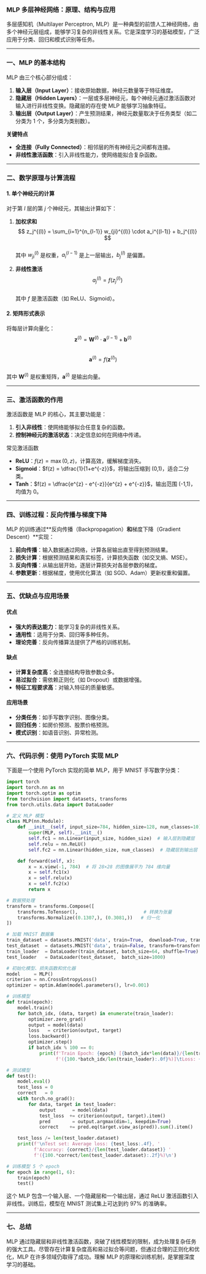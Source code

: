 
### MLP 多层神经网络：原理、结构与应用

多层感知机（Multilayer Perceptron, MLP）是一种典型的前馈人工神经网络，由多个神经元层组成，能够学习复杂的非线性关系。它是深度学习的基础模型，广泛应用于分类、回归和模式识别等任务。

---

### 一、MLP 的基本结构

MLP 由三个核心部分组成：

1. **输入层（Input Layer）**：接收原始数据，神经元数量等于特征维度。  
2. **隐藏层（Hidden Layers）**：一层或多层神经元，每个神经元通过激活函数对输入进行非线性变换。隐藏层的存在使 MLP 能够学习抽象特征。  
3. **输出层（Output Layer）**：产生预测结果，神经元数量取决于任务类型（如二分类为 1 个，多分类为类别数）。

**关键特点**  
- **全连接（Fully Connected）**：相邻层的所有神经元之间都有连接。  
- **非线性激活函数**：引入非线性能力，使网络能拟合复杂函数。

---

### 二、数学原理与计算流程

#### 1. 单个神经元的计算
对于第 $l$ 层的第 $j$ 个神经元，其输出计算如下：

1. **加权求和**  
   $$ z_j^{(l)} = \sum_{i=1}^{n_{l-1}} w_{ji}^{(l)} \cdot a_i^{(l-1)} + b_j^{(l)} $$  
   其中 $w_{ji}^{(l)}$ 是权重，$a_i^{(l-1)}$ 是上一层输出，$b_j^{(l)}$ 是偏置。

2. **非线性激活**  
   $$ a_j^{(l)} = f(z_j^{(l)}) $$  
   其中 $f$ 是激活函数（如 ReLU、Sigmoid）。

#### 2. 矩阵形式表示
将每层计算向量化：  
$$
\mathbf{z}^{(l)} = \mathbf{W}^{(l)} \cdot \mathbf{a}^{(l-1)} + \mathbf{b}^{(l)}
$$  
$$
\mathbf{a}^{(l)} = f(\mathbf{z}^{(l)})
$$  
其中 $\mathbf{W}^{(l)}$ 是权重矩阵，$\mathbf{a}^{(l)}$ 是输出向量。

---

### 三、激活函数的作用

激活函数是 MLP 的核心，其主要功能是：

1. **引入非线性**：使网络能够拟合任意复杂的函数。  
2. **控制神经元的激活状态**：决定信息如何在网络中传递。

常见激活函数  
- **ReLU**：$f(z) = \max(0, z)$，计算高效，缓解梯度消失。  
- **Sigmoid**：$f(z) = \dfrac{1}{1+e^{-z}}$，将输出压缩到 (0,1)，适合二分类。  
- **Tanh**：$f(z) = \dfrac{e^{z} - e^{-z}}{e^{z} + e^{-z}}$，输出范围 (-1,1)，均值为 0。

---

### 四、训练过程：反向传播与梯度下降

MLP 的训练通过**反向传播（Backpropagation）**和**梯度下降（Gradient Descent）**实现：

1. **前向传播**：输入数据通过网络，计算各层输出直至得到预测结果。  
2. **损失计算**：根据预测结果和真实标签，计算损失函数（如交叉熵、MSE）。  
3. **反向传播**：从输出层开始，逐层计算损失对各层参数的梯度。  
4. **参数更新**：根据梯度，使用优化算法（如 SGD、Adam）更新权重和偏置。

---

### 五、优缺点与应用场景

#### 优点
- **强大的表达能力**：能学习复杂的非线性关系。  
- **通用性**：适用于分类、回归等多种任务。  
- **理论完善**：反向传播算法提供了严格的训练机制。

#### 缺点
- **计算复杂度高**：全连接结构导致参数众多。  
- **易过拟合**：需依赖正则化（如 Dropout）或数据增强。  
- **特征工程要求高**：对输入特征的质量敏感。

#### 应用场景
- **分类任务**：如手写数字识别、图像分类。  
- **回归任务**：如房价预测、股票价格预测。  
- **模式识别**：如语音识别、异常检测。

---

### 六、代码示例：使用 PyTorch 实现 MLP

下面是一个使用 PyTorch 实现的简单 MLP，用于 MNIST 手写数字分类：

```python
import torch
import torch.nn as nn
import torch.optim as optim
from torchvision import datasets, transforms
from torch.utils.data import DataLoader

# 定义 MLP 模型
class MLP(nn.Module):
    def __init__(self, input_size=784, hidden_size=128, num_classes=10):
        super(MLP, self).__init__()
        self.fc1 = nn.Linear(input_size, hidden_size)  # 输入层到隐藏层
        self.relu = nn.ReLU()
        self.fc2 = nn.Linear(hidden_size, num_classes)  # 隐藏层到输出层

    def forward(self, x):
        x = x.view(-1, 784)  # 将 28×28 的图像展平为 784 维向量
        x = self.fc1(x)
        x = self.relu(x)
        x = self.fc2(x)
        return x

# 数据预处理
transform = transforms.Compose([
    transforms.ToTensor(),                        # 转换为张量
    transforms.Normalize((0.1307,), (0.3081,))   # 归一化
])

# 加载 MNIST 数据集
train_dataset = datasets.MNIST('data', train=True,  download=True, transform=transform)
test_dataset  = datasets.MNIST('data', train=False, transform=transform)
train_loader  = DataLoader(train_dataset, batch_size=64, shuffle=True)
test_loader   = DataLoader(test_dataset,  batch_size=1000)

# 初始化模型、损失函数和优化器
model     = MLP()
criterion = nn.CrossEntropyLoss()
optimizer = optim.Adam(model.parameters(), lr=0.001)

# 训练模型
def train(epoch):
    model.train()
    for batch_idx, (data, target) in enumerate(train_loader):
        optimizer.zero_grad()
        output = model(data)
        loss   = criterion(output, target)
        loss.backward()
        optimizer.step()
        if batch_idx % 100 == 0:
            print(f'Train Epoch: {epoch} [{batch_idx*len(data)}/{len(train_loader.dataset)} '
                  f'({100.*batch_idx/len(train_loader):.0f}%)]\tLoss: {loss.item():.6f}')

# 测试模型
def test():
    model.eval()
    test_loss = 0
    correct   = 0
    with torch.no_grad():
        for data, target in test_loader:
            output      = model(data)
            test_loss  += criterion(output, target).item()
            pred        = output.argmax(dim=1, keepdim=True)
            correct    += pred.eq(target.view_as(pred)).sum().item()

    test_loss /= len(test_loader.dataset)
    print(f'\nTest set: Average loss: {test_loss:.4f}, '
          f'Accuracy: {correct}/{len(test_loader.dataset)} '
          f'({100.*correct/len(test_loader.dataset):.2f}%)\n')

# 训练模型 5 个 epoch
for epoch in range(1, 6):
    train(epoch)
    test()
```

这个 MLP 包含一个输入层、一个隐藏层和一个输出层，通过 ReLU 激活函数引入非线性。训练后，模型在 MNIST 测试集上可达到约 97% 的准确率。

---

### 七、总结

MLP 通过隐藏层和非线性激活函数，突破了线性模型的限制，成为处理复杂任务的强大工具。尽管存在计算复杂度高和易过拟合等问题，但通过合理的正则化和优化，MLP 在许多领域仍取得了成功。理解 MLP 的原理和训练机制，是掌握深度学习的基础。
